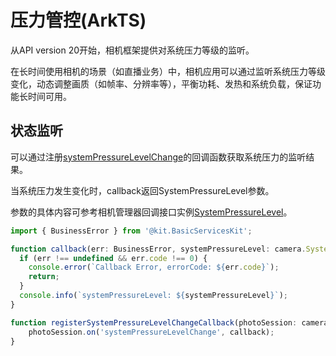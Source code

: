 # 压力管控(ArkTS)
<!--Kit: Camera Kit-->
<!--Subsystem: Multimedia-->
<!--Owner: @qano-->
<!--Designer: @leo_ysl-->
<!--Tester: @xchaosioda-->
<!--Adviser: @w_Machine_cc-->

从API version 20开始，相机框架提供对系统压力等级的监听。

在长时间使用相机的场景（如直播业务）中，相机应用可以通过监听系统压力等级变化，动态调整画质（如帧率、分辨率等），平衡功耗、发热和系统负载，保证功能长时间可用。

## 状态监听

可以通过注册[systemPressureLevelChange](../../reference/apis-camera-kit/arkts-apis-camera-PhotoSession.md#onsystempressurelevelchange20)的回调函数获取系统压力的监听结果。

当系统压力发生变化时，callback返回SystemPressureLevel参数。

参数的具体内容可参考相机管理器回调接口实例[SystemPressureLevel](../../reference/apis-camera-kit/arkts-apis-camera-e.md#systempressurelevel20)。

```ts
import { BusinessError } from '@kit.BasicServicesKit';

function callback(err: BusinessError, systemPressureLevel: camera.SystemPressureLevel): void {
  if (err !== undefined && err.code !== 0) {
    console.error(`Callback Error, errorCode: ${err.code}`);
    return;
  }
  console.info(`systemPressureLevel: ${systemPressureLevel}`);
}

function registerSystemPressureLevelChangeCallback(photoSession: camera.PhotoSession): void {
    photoSession.on('systemPressureLevelChange', callback);
}
```